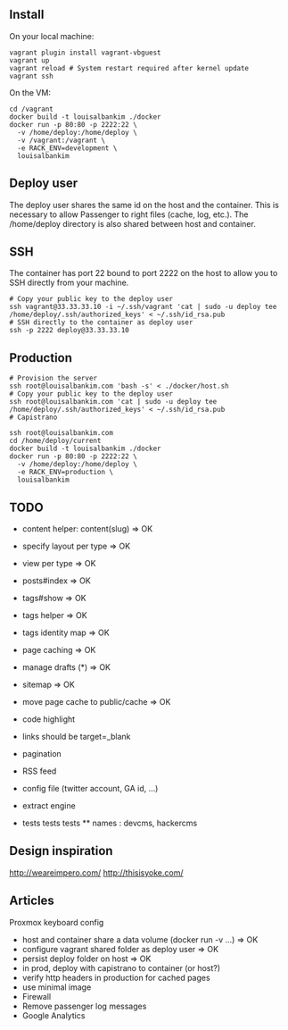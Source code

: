Install
-------

On your local machine:

```shell
vagrant plugin install vagrant-vbguest
vagrant up
vagrant reload # System restart required after kernel update
vagrant ssh
```

On the VM:

```shell
cd /vagrant
docker build -t louisalbankim ./docker
docker run -p 80:80 -p 2222:22 \
  -v /home/deploy:/home/deploy \
  -v /vagrant:/vagrant \
  -e RACK_ENV=development \
  louisalbankim
```

Deploy user
-----------

The deploy user shares the same id on the host and the container. This is necessary to allow Passenger to right files (cache, log, etc.).
The /home/deploy directory is also shared between host and container.

SSH
---

The container has port 22 bound to port 2222 on the host to allow you to SSH directly from your machine.

```shell
# Copy your public key to the deploy user
ssh vagrant@33.33.33.10 -i ~/.ssh/vagrant 'cat | sudo -u deploy tee /home/deploy/.ssh/authorized_keys' < ~/.ssh/id_rsa.pub
# SSH directly to the container as deploy user
ssh -p 2222 deploy@33.33.33.10
```

Production
----------

```shell
# Provision the server
ssh root@louisalbankim.com 'bash -s' < ./docker/host.sh
# Copy your public key to the deploy user
ssh root@louisalbankim.com 'cat | sudo -u deploy tee /home/deploy/.ssh/authorized_keys' < ~/.ssh/id_rsa.pub
# Capistrano
```

```shell
ssh root@louisalbankim.com
cd /home/deploy/current
docker build -t louisalbankim ./docker
docker run -p 80:80 -p 2222:22 \
  -v /home/deploy:/home/deploy \
  -e RACK_ENV=production \
  louisalbankim
```

TODO
----

* content helper: content(slug) => OK
* specify layout per type => OK
* view per type => OK
* posts#index => OK
* tags#show => OK
* tags helper => OK
* tags identity map => OK
* page caching => OK
* manage drafts (*) => OK
* sitemap => OK
* move page cache to public/cache => OK
* code highlight
* links should be target=_blank
* pagination
* RSS feed
* config file (twitter account, GA id, ...)

* extract engine
* tests tests tests
** names : devcms, hackercms

Design inspiration
------------------

http://weareimpero.com/
http://thisisyoke.com/

Articles
--------
Proxmox keyboard config

* host and container share a data volume (docker run -v ...) => OK
* configure vagrant shared folder as deploy user => OK
* persist deploy folder on host => OK
* in prod, deploy with capistrano to container (or host?)
* verify http headers in production for cached pages
* use minimal image
* Firewall
* Remove passenger log messages
* Google Analytics
